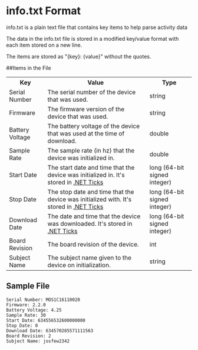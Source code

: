 # info.txt Format

info.txt is a plain text file that contains key items to help parse activity data

The data in the info.txt file is stored in a modified key/value format with each item stored on a new line. 

The items are stored as "{key}: {value}" without the quotes.

##Items in the File

<table>
  <tr>
    <th>Key</th>
    <th>Value</th>
	<th>Type</th>
  </tr>
  <tr>
    <td>Serial Number</td>
    <td>The serial number of the device that was used.</td>
	<td>string</td>
  </tr>
  <tr>
    <td>Firmware</td>
    <td>The firmware version of the device that was used.</td>
    <td>string</td>
  </tr>
  <tr>
    <td>Battery Voltage</td>
    <td>The battery voltage of the device that was used at the time of download.</td>
    <td>double</td>
  </tr>
  <tr>
    <td>Sample Rate</td>
    <td>The sample rate (in hz) that the device was initialized in.</td>
    <td>double</td>
  </tr>
  <tr>
    <td>Start Date</td>
    <td>The start date and time that the device was initialized in. It's stored in <a href=http://msdn.microsoft.com/en-us/library/system.datetime.ticks.aspx>.NET Ticks</a></td>
    <td>long (64-bit signed integer)</td>
  </tr>
  <tr>
    <td>Stop Date</td>
    <td>The stop date and time that the device was initialized with. It's stored in <a href=http://msdn.microsoft.com/en-us/library/system.datetime.ticks.aspx>.NET Ticks</a></td>
    <td>long (64-bit signed integer)</td>
  </tr>
  <tr>
    <td>Download Date</td>
    <td>The date and time that the device was downloaded. It's stored in <a href=http://msdn.microsoft.com/en-us/library/system.datetime.ticks.aspx>.NET Ticks</a></td>
    <td>long (64-bit signed integer)</td>
  </tr>
  <tr>
    <td>Board Revision</td>
    <td>The board revision of the device.</td>
    <td>int</td>
  </tr>
  <tr>
    <td>Subject Name</td>
    <td>The subject name given to the device on initialization.</td>
    <td>string</td>
  </tr>
</table>

## Sample File

    Serial Number: MOS1C16110020
    Firmware: 2.2.0
    Battery Voltage: 4.25
    Sample Rate: 30
    Start Date: 634556532600000000
    Stop Date: 0
    Download Date: 634570285571111563
    Board Revision: 2
    Subject Name: josfew2342
